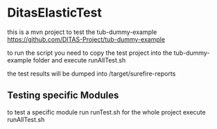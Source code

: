 # DitasElasticTest
this is a mvn project to test the tub-dummy-example https://github.com/DITAS-Project/tub-dummy-example

to run the script you need to copy the test project into the tub-dummy-example folder and execute runAllTest.sh

the test results will be dumped into /target/surefire-reports 

## Testing specific Modules

to test a specific module run run<ComponentName>Test.sh 
for the whole project execute runAllTest.sh


